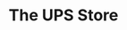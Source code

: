---
title: "The UPS Store"
url: /portland/the-ups-store-southeast-hawthorne-boulevard/
shop: copyshop
---